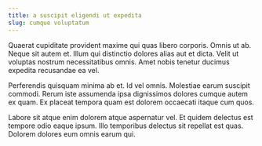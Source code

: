 ```yaml
---
title: a suscipit eligendi ut expedita
slug: cumque voluptatum
---
```


Quaerat cupiditate provident maxime qui quas libero corporis. Omnis ut ab. Neque sit autem et. Illum qui distinctio dolores alias aut et dicta. Velit ut voluptas nostrum necessitatibus omnis. Amet nobis tenetur ducimus expedita recusandae ea vel.

Perferendis quisquam minima ab et. Id vel omnis. Molestiae earum suscipit commodi. Rerum iste assumenda ipsa dignissimos dolores cumque autem ex quam. Ex placeat tempora quam est dolorem occaecati itaque cum quos.

Labore sit atque enim dolorem atque aspernatur vel. Et quidem delectus est tempore odio eaque ipsum. Illo temporibus delectus sit repellat est quas. Dolorem dolores eum omnis earum qui.
